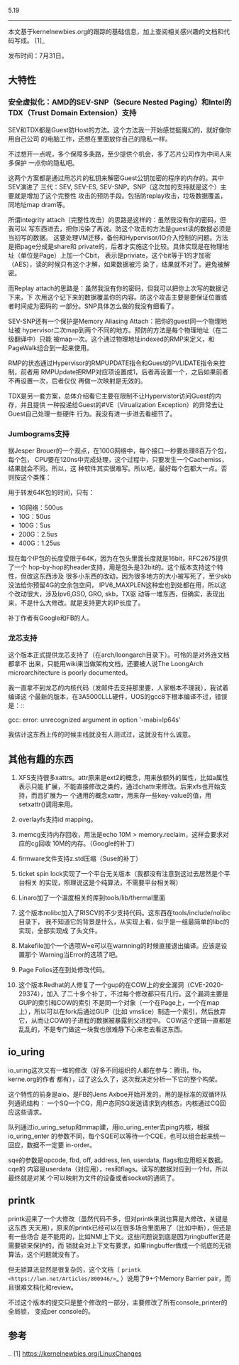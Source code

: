         
5.19
****

本文基于kernelnewbies.org的跟踪的基础信息，加上查阅相关感兴趣的文档和代码写成。
[1]_

发布时间：7月31日。

## 大特性

### 安全虚拟化：AMD的SEV-SNP（Secure Nested Paging）和Intel的TDX（Trust Domain Extension）支持


SEV和TDX都是Guest防Host的方法。这个方法我一开始感觉挺魔幻的，就好像你用自己公司
的电脑工作，还想在里面放你自己的隐私一样。

不过想开一点呢，多个保障多条路，至少提供个机会，多了芯片公司作为中间人来多保护
一点你的隐私吧。

这两个方案都是通过用芯片的私钥来解密Guest公钥加密的程序的内存的。其中SEV演进了
三代：SEV, SEV-ES, SEV-SNP。SNP（这次加的支持就是这个）主要就是增加了这个完整性
攻击的预防手段。包括防replay攻击，垃圾数据覆盖，同地址map dram等。

所谓integrity attach（完整性攻击）的思路是这样的：虽然我没有你的密码，但我可以
写东西进去，把你污染了再说。防这个攻击的方法是guest读的数据必须是当初写的数据。
这要处理VM迁移，备份和Hypervisor/IO介入控制的问题。方法是把page分成是share和
private的，后者才实施这个比较。具体实现是在物理地址（单位是Page）上加一个Cbit，
表示是priviate，这个bit等于1的才加密（AES），读的时候只有这个才解，如果数据被污
染了，结果就不对了。避免被解密。

而Replay attach的思路是：虽然我没有你的密码，但我可以把你上次写的数据记下来，下
次用这个记下来的数据覆盖你的内容。防这个攻击主要是要保证位置或者时间成为密码的
一部分。SNP具体怎么做的我没有细看了。

SEV-SNP还有一个保护是Memory Aliasing Attach：把你的guest同一个物理地址被
hypervisor二次map到两个不同的地方。预防的方法是每个物理地址（在二级翻译中）只能
被map一次。这个通过物理地址indexed的RMP来定义，和PageWalk组合到一起来使用。

RMP的状态通过Hypervisor的RMPUPDATE指令和Guest的PVLIDATE指令来控制，前者用
RMPUpdate把RMP对应项设置成1，后者再设置一个，之后如果前者不再设置一次，后者仅仅
再做一次映射是无效的。

TDX是另一套方案，总体介绍看它主要在限制不让Hypervistor访问Guest的内存，并且提供
一种投递给Guest的#VE（Virualization Exception）的异常去让Guest自己处理一些硬件
行为。我没有进一步进去看细节了。

### Jumbograms支持


据Jesper Brouer的一个观点，在100G网络中，每个接口一秒要处理8百万个包，每个包，
CPU要在120ns中完成处理，这个过程中，只要发生一个Cachemiss，结果就会不同。所以，这
种软件其实很难写。所以吧，最好每个包都大一点。否则按这个类推：

用于转发64K包的时间，只有：

* 1G网络：500us
* 10G：50us
* 100G：5us
* 200G：2.5us
* 400G：1.25us

现在每个IP包的长度受限于64K，因为在包头里面长度就是16bit，RFC2675提供了一个
hop-by-hop的header支持，用是包头是32bit的。这个版本支持这个特性，但改这东西涉及
很多小东西的改动，因为很多地方的大小被写死了，至少skb没法给你预留4G的空余包空间，
IPV6_MAXPLEN这种宏也到处都在用，所以这个改动很大，涉及Ipv6,GSO, GRO, skb，TX驱
动等一堆东西，但确实，表现出来，不是什么大修改。就是支持更大的IP长度了。

补丁作者有Google和FB的人。

### 龙芯支持


这个版本正式提供龙芯支持了（在arch/loongarch目录下）。可怜的是对外连文档都拿不
出来，只能用wiki来当做架构文档，还要被人说The LoongArch microarchitecture is
poorly documented。

我一直拿不到龙芯的内核代码（发邮件去支持那里要，人家根本不理我），我试着编译这
个最新的版本，在3A5000LLL硬件，UOS的gcc8下根本编译不过，错误是：::

  gcc: error: unrecognized argument in option '-mabi=lp64s'

我估计这东西上传的时候主线就没有人测试过，这就没有什么诚意。

## 其他有趣的东西

1. XFS支持很多xattrs。attr原来是ext2的概念，用来放额外的属性，比如a属性表示只能
  扩展，不能直接修改之类的，通过chattr来修改。后来xfs也开始支持，而且扩展为一
  个通用的概念xattr，用来存一些key-value的值，用setxattr()调用来用。

2. overlayfs支持id mapping。

3. memcg支持内存回收，用法是echo 10M > memory.reclaim，这样会要求对应的cg回收
  10M的内存。（Google的补丁）

4. firmware文件支持z.std压缩（Suse的补丁）

5. ticket spin lock实现了一个平台无关版本（我都没有注意到这过去居然是个平台相关
  的实现，照理说这是个纯算法，不需要平台相关啊）

6. Linaro加了一个温度相关的库到tools/lib/thermal里面

7. 这个版本nolibc加入了RISCV的不少支持代码。这东西在tools/include/nolibc目录下，
  我不知道它的背景是什么，从实现上看，似乎是一组最简单的libc的实现，全部实现成
  了头文件。

8. Makefile加个一个选项W=e可以在warnning的时候直接退出编译。应该是设置那个
  Warning当Error的选项了吧。

9. Page Folios还在到处修改代码。

10. 这个版本Redhat的人修复了一个gup的在COW上的安全漏洞（CVE-2020-29374），加入
  了二十多个补丁，不过每个修改都只有几行。这个漏洞主要是GUP的索引和COW的索引
  不是同一个对象（一个在Page上，一个在map上），所以可以在fork后通过GUP（比如
  vmslice）制造一个索引，然后放弃它，从而让COW的子进程的数据被暴露到父进程中。
  COW这个逻辑一直都是乱乱的，不是专门做这一块我也很难静下心来老去看这东西。

## io_uring

io_uring这次又有一堆的修改（好多不同组织的人都在参与：腾讯，fb，kerne.org的作者
都有），过了这么久了，这次我决定分析一下它的整个构架。

这个特性的前身是aio，是FB的Jens Axboe开始开发的，用的是标准的双循环队列通讯结构：
一个SQ一个CQ，用户态同SQ发送请求到内核态，内核通过CQ回应这些请求。

队列通过io_uring_setup和mmap建，用io_uring_enter去ping内核，根据io_uring_enter
的参数不同，每个SQE可以等待一个CQE，也可以组合起来统一回应，数据不一定要
in-order。

sqe的参数是opcode, fbd, off, address, len, userdata, flags和应用相关数据。cqe的
内容是userdata（对应用），res和flags。读写的数据对应到一个fd，所以最终就是对某
个可以映射为文件的设备或者socket的通讯了。

## printk

printk迎来了一个大修改（虽然代码不多，但对printk来说也算是大修改，关键是这东西
天天用），原来的printk已经可以在很多场合里面用了（比如中断），但还是有一些场合
是不能用的，比如NMI上下文。这些问题说到底是因为ringbuffer还是需要锁来保护的，而
锁就会对上下文有要求，如果ringbuffer做成一个彻底的无锁算法，这个问题就没有了。

但无锁算法显然是很复杂的，这个文档（
`printk <https://lwn.net/Articles/800946/>`_
）说用了9+个Memory Barrier pair，而且很难文档化和review。

不过这个版本的提交只是整个修改的一部分，主要修改了所有console_printer的全局锁，
变成per console的。

## 参考
.. [1] https://kernelnewbies.org/LinuxChanges
